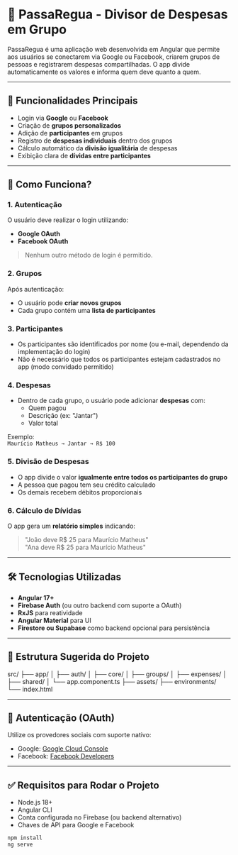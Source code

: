 # 💸 PassaRegua - Divisor de Despesas em Grupo

PassaRegua é uma aplicação web desenvolvida em Angular que permite aos usuários se conectarem via Google ou Facebook, criarem grupos de pessoas e registrarem despesas compartilhadas. O app divide automaticamente os valores e informa quem deve quanto a quem.

---

## 🚀 Funcionalidades Principais

- Login via **Google** ou **Facebook**
- Criação de **grupos personalizados**
- Adição de **participantes** em grupos
- Registro de **despesas individuais** dentro dos grupos
- Cálculo automático da **divisão igualitária** de despesas
- Exibição clara de **dívidas entre participantes**

---

## 🧠 Como Funciona?

### 1. Autenticação
O usuário deve realizar o login utilizando:
- **Google OAuth**
- **Facebook OAuth**

> Nenhum outro método de login é permitido.

### 2. Grupos
Após autenticação:
- O usuário pode **criar novos grupos**
- Cada grupo contém uma **lista de participantes**

### 3. Participantes
- Os participantes são identificados por nome (ou e-mail, dependendo da implementação do login)
- Não é necessário que todos os participantes estejam cadastrados no app (modo convidado permitido)

### 4. Despesas
- Dentro de cada grupo, o usuário pode adicionar **despesas** com:
  - Quem pagou
  - Descrição (ex: "Jantar")
  - Valor total

Exemplo:  
`Maurício Matheus → Jantar → R$ 100`

### 5. Divisão de Despesas
- O app divide o valor **igualmente entre todos os participantes do grupo**
- A pessoa que pagou tem seu crédito calculado
- Os demais recebem débitos proporcionais

### 6. Cálculo de Dívidas
O app gera um **relatório simples** indicando:
> "João deve R$ 25 para Maurício Matheus"  
> "Ana deve R$ 25 para Maurício Matheus"

---

## 🛠️ Tecnologias Utilizadas

- **Angular 17+**
- **Firebase Auth** (ou outro backend com suporte a OAuth)
- **RxJS** para reatividade
- **Angular Material** para UI
- **Firestore ou Supabase** como backend opcional para persistência

---

## 📁 Estrutura Sugerida do Projeto

src/
├── app/
│ ├── auth/
│ ├── core/
│ ├── groups/
│ ├── expenses/
│ ├── shared/
│ └── app.component.ts
├── assets/
├── environments/
└── index.html


---

## 🔐 Autenticação (OAuth)

Utilize os provedores sociais com suporte nativo:

- Google: [Google Cloud Console](https://console.cloud.google.com/)
- Facebook: [Facebook Developers](https://developers.facebook.com/)

---

## ✅ Requisitos para Rodar o Projeto

- Node.js 18+
- Angular CLI
- Conta configurada no Firebase (ou backend alternativo)
- Chaves de API para Google e Facebook

```bash
npm install 
ng serve
 
